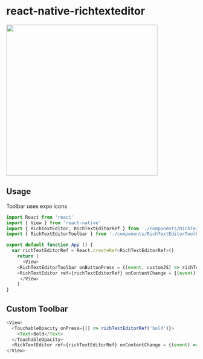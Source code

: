 # react-native-richtexteditor
<img src="https://i.ibb.co/KwS4vKL/texteditor.png" width="400">

## Usage
Toolbar uses expo icons

```javascript
import React from 'react'
import { View } from 'react-native'
import { RichTextEditor, RichTextEditorRef } from './components/RichTextEditor'
import { RichTextEditorToolbar } from './components/RichTextEditorToolbar'

export default function App () {
  var richTextEditorRef = React.createRef<RichTextEditorRef>()
    return (
      <View>
	<RichTextEditorToolbar onButtonPress = {(event, customJS) => richTextEditorRef.current?.passToEditor(event, customJS)}/>
	<RichTextEditor ref={richTextEditorRef} onContentChange = {(event) => console.log(event.data)} />
     </View>
    )
}
```

## Custom Toolbar
```javascript
<View>
  <TouchableOpacity onPress={() => richTextEditorRef('bold')}>
    <Text>Bold</Text>
  </TouchableOpacity>
  <RichTextEditor ref={richTextEditorRef} onContentChange = {(event) => console.log(event.data)} />
</View>
```
